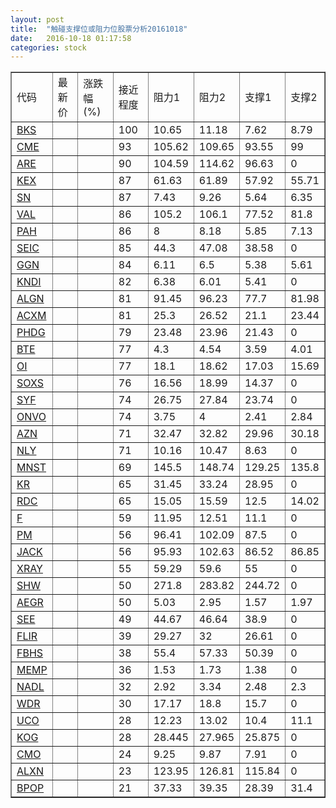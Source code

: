 ```yaml
---
layout: post
title:  "触碰支撑位或阻力位股票分析20161018"
date:   2016-10-18 01:17:58
categories: stock
---
```

<script type="text/javascript">
var stockList = []
stockList.push('gb_bks');
stockList.push('gb_cme');
stockList.push('gb_are');
stockList.push('gb_kex');
stockList.push('gb_sn');
stockList.push('gb_val');
stockList.push('gb_pah');
stockList.push('gb_seic');
stockList.push('gb_ggn');
stockList.push('gb_kndi');
stockList.push('gb_algn');
stockList.push('gb_acxm');
stockList.push('gb_phdg');
stockList.push('gb_bte');
stockList.push('gb_oi');
stockList.push('gb_soxs');
stockList.push('gb_syf');
stockList.push('gb_onvo');
stockList.push('gb_azn');
stockList.push('gb_nly');
stockList.push('gb_mnst');
stockList.push('gb_kr');
stockList.push('gb_rdc');
stockList.push('gb_f');
stockList.push('gb_pm');
stockList.push('gb_jack');
stockList.push('gb_xray');
stockList.push('gb_shw');
stockList.push('gb_aegr');
stockList.push('gb_see');
stockList.push('gb_flir');
stockList.push('gb_fbhs');
stockList.push('gb_memp');
stockList.push('gb_nadl');
stockList.push('gb_wdr');
stockList.push('gb_uco');
stockList.push('gb_kog');
stockList.push('gb_cmo');
stockList.push('gb_alxn');
stockList.push('gb_bpop');
</script>
<table border="1">
 <tr>
 <td>代码</td>
 <td>最新价</td>
 <td>涨跌幅(%)</td>
 <td>接近程度</td>
 <td>阻力1</td>
 <td>阻力2</td>
 <td>支撑1</td>
 <td>支撑2</td>
</tr>
  <tr id="bks" class="red">
  <td><a href="http://stock.finance.sina.com.cn/usstock/quotes/BKS.html" target="_blank">BKS</a></td><td></td><td></td><td>100</td><td>10.65</td><td>11.18</td><td>7.62</td><td>8.79</td></tr>
  <tr id="cme" class="red">
  <td><a href="http://stock.finance.sina.com.cn/usstock/quotes/CME.html" target="_blank">CME</a></td><td></td><td></td><td>93</td><td>105.62</td><td>109.65</td><td>93.55</td><td>99</td></tr>
  <tr id="are" class="red">
  <td><a href="http://stock.finance.sina.com.cn/usstock/quotes/ARE.html" target="_blank">ARE</a></td><td></td><td></td><td>90</td><td>104.59</td><td>114.62</td><td>96.63</td><td>0</td></tr>
  <tr id="kex" class="green">
  <td><a href="http://stock.finance.sina.com.cn/usstock/quotes/KEX.html" target="_blank">KEX</a></td><td></td><td></td><td>87</td><td>61.63</td><td>61.89</td><td>57.92</td><td>55.71</td></tr>
  <tr id="sn" class="red">
  <td><a href="http://stock.finance.sina.com.cn/usstock/quotes/SN.html" target="_blank">SN</a></td><td></td><td></td><td>87</td><td>7.43</td><td>9.26</td><td>5.64</td><td>6.35</td></tr>
  <tr id="val" class="green">
  <td><a href="http://stock.finance.sina.com.cn/usstock/quotes/VAL.html" target="_blank">VAL</a></td><td></td><td></td><td>86</td><td>105.2</td><td>106.1</td><td>77.52</td><td>81.8</td></tr>
  <tr id="pah" class="green">
  <td><a href="http://stock.finance.sina.com.cn/usstock/quotes/PAH.html" target="_blank">PAH</a></td><td></td><td></td><td>86</td><td>8</td><td>8.18</td><td>5.85</td><td>7.13</td></tr>
  <tr id="seic" class="red">
  <td><a href="http://stock.finance.sina.com.cn/usstock/quotes/SEIC.html" target="_blank">SEIC</a></td><td></td><td></td><td>85</td><td>44.3</td><td>47.08</td><td>38.58</td><td>0</td></tr>
  <tr id="ggn" class="red">
  <td><a href="http://stock.finance.sina.com.cn/usstock/quotes/GGN.html" target="_blank">GGN</a></td><td></td><td></td><td>84</td><td>6.11</td><td>6.5</td><td>5.38</td><td>5.61</td></tr>
  <tr id="kndi" class="green">
  <td><a href="http://stock.finance.sina.com.cn/usstock/quotes/KNDI.html" target="_blank">KNDI</a></td><td></td><td></td><td>82</td><td>6.38</td><td>6.01</td><td>5.41</td><td>0</td></tr>
  <tr id="algn" class="red">
  <td><a href="http://stock.finance.sina.com.cn/usstock/quotes/ALGN.html" target="_blank">ALGN</a></td><td></td><td></td><td>81</td><td>91.45</td><td>96.23</td><td>77.7</td><td>81.98</td></tr>
  <tr id="acxm" class="red">
  <td><a href="http://stock.finance.sina.com.cn/usstock/quotes/ACXM.html" target="_blank">ACXM</a></td><td></td><td></td><td>81</td><td>25.3</td><td>26.52</td><td>21.1</td><td>23.44</td></tr>
  <tr id="phdg" class="red">
  <td><a href="http://stock.finance.sina.com.cn/usstock/quotes/PHDG.html" target="_blank">PHDG</a></td><td></td><td></td><td>79</td><td>23.48</td><td>23.96</td><td>21.43</td><td>0</td></tr>
  <tr id="bte" class="red">
  <td><a href="http://stock.finance.sina.com.cn/usstock/quotes/BTE.html" target="_blank">BTE</a></td><td></td><td></td><td>77</td><td>4.3</td><td>4.54</td><td>3.59</td><td>4.01</td></tr>
  <tr id="oi" class="green">
  <td><a href="http://stock.finance.sina.com.cn/usstock/quotes/OI.html" target="_blank">OI</a></td><td></td><td></td><td>77</td><td>18.1</td><td>18.62</td><td>17.03</td><td>15.69</td></tr>
  <tr id="soxs" class="red">
  <td><a href="http://stock.finance.sina.com.cn/usstock/quotes/SOXS.html" target="_blank">SOXS</a></td><td></td><td></td><td>76</td><td>16.56</td><td>18.99</td><td>14.37</td><td>0</td></tr>
  <tr id="syf" class="red">
  <td><a href="http://stock.finance.sina.com.cn/usstock/quotes/SYF.html" target="_blank">SYF</a></td><td></td><td></td><td>74</td><td>26.75</td><td>27.84</td><td>23.74</td><td>0</td></tr>
  <tr id="onvo" class="red">
  <td><a href="http://stock.finance.sina.com.cn/usstock/quotes/ONVO.html" target="_blank">ONVO</a></td><td></td><td></td><td>74</td><td>3.75</td><td>4</td><td>2.41</td><td>2.84</td></tr>
  <tr id="azn" class="green">
  <td><a href="http://stock.finance.sina.com.cn/usstock/quotes/AZN.html" target="_blank">AZN</a></td><td></td><td></td><td>71</td><td>32.47</td><td>32.82</td><td>29.96</td><td>30.18</td></tr>
  <tr id="nly" class="red">
  <td><a href="http://stock.finance.sina.com.cn/usstock/quotes/NLY.html" target="_blank">NLY</a></td><td></td><td></td><td>71</td><td>10.16</td><td>10.47</td><td>8.63</td><td>0</td></tr>
  <tr id="mnst" class="red">
  <td><a href="http://stock.finance.sina.com.cn/usstock/quotes/MNST.html" target="_blank">MNST</a></td><td></td><td></td><td>69</td><td>145.5</td><td>148.74</td><td>129.25</td><td>135.8</td></tr>
  <tr id="kr" class="red">
  <td><a href="http://stock.finance.sina.com.cn/usstock/quotes/KR.html" target="_blank">KR</a></td><td></td><td></td><td>65</td><td>31.45</td><td>33.24</td><td>28.95</td><td>0</td></tr>
  <tr id="rdc" class="green">
  <td><a href="http://stock.finance.sina.com.cn/usstock/quotes/RDC.html" target="_blank">RDC</a></td><td></td><td></td><td>65</td><td>15.05</td><td>15.59</td><td>12.5</td><td>14.02</td></tr>
  <tr id="f" class="red">
  <td><a href="http://stock.finance.sina.com.cn/usstock/quotes/F.html" target="_blank">F</a></td><td></td><td></td><td>59</td><td>11.95</td><td>12.51</td><td>11.1</td><td>0</td></tr>
  <tr id="pm" class="red">
  <td><a href="http://stock.finance.sina.com.cn/usstock/quotes/PM.html" target="_blank">PM</a></td><td></td><td></td><td>56</td><td>96.41</td><td>102.09</td><td>87.5</td><td>0</td></tr>
  <tr id="jack" class="red">
  <td><a href="http://stock.finance.sina.com.cn/usstock/quotes/JACK.html" target="_blank">JACK</a></td><td></td><td></td><td>56</td><td>95.93</td><td>102.63</td><td>86.52</td><td>86.85</td></tr>
  <tr id="xray" class="red">
  <td><a href="http://stock.finance.sina.com.cn/usstock/quotes/XRAY.html" target="_blank">XRAY</a></td><td></td><td></td><td>55</td><td>59.29</td><td>59.6</td><td>55</td><td>0</td></tr>
  <tr id="shw" class="red">
  <td><a href="http://stock.finance.sina.com.cn/usstock/quotes/SHW.html" target="_blank">SHW</a></td><td></td><td></td><td>50</td><td>271.8</td><td>283.82</td><td>244.72</td><td>0</td></tr>
  <tr id="aegr" class="green">
  <td><a href="http://stock.finance.sina.com.cn/usstock/quotes/AEGR.html" target="_blank">AEGR</a></td><td></td><td></td><td>50</td><td>5.03</td><td>2.95</td><td>1.57</td><td>1.97</td></tr>
  <tr id="see" class="green">
  <td><a href="http://stock.finance.sina.com.cn/usstock/quotes/SEE.html" target="_blank">SEE</a></td><td></td><td></td><td>49</td><td>44.67</td><td>46.64</td><td>38.9</td><td>0</td></tr>
  <tr id="flir" class="red">
  <td><a href="http://stock.finance.sina.com.cn/usstock/quotes/FLIR.html" target="_blank">FLIR</a></td><td></td><td></td><td>39</td><td>29.27</td><td>32</td><td>26.61</td><td>0</td></tr>
  <tr id="fbhs" class="green">
  <td><a href="http://stock.finance.sina.com.cn/usstock/quotes/FBHS.html" target="_blank">FBHS</a></td><td></td><td></td><td>38</td><td>55.4</td><td>57.33</td><td>50.39</td><td>0</td></tr>
  <tr id="memp" class="red">
  <td><a href="http://stock.finance.sina.com.cn/usstock/quotes/MEMP.html" target="_blank">MEMP</a></td><td></td><td></td><td>36</td><td>1.53</td><td>1.73</td><td>1.38</td><td>0</td></tr>
  <tr id="nadl" class="red">
  <td><a href="http://stock.finance.sina.com.cn/usstock/quotes/NADL.html" target="_blank">NADL</a></td><td></td><td></td><td>32</td><td>2.92</td><td>3.34</td><td>2.48</td><td>2.3</td></tr>
  <tr id="wdr" class="red">
  <td><a href="http://stock.finance.sina.com.cn/usstock/quotes/WDR.html" target="_blank">WDR</a></td><td></td><td></td><td>30</td><td>17.17</td><td>18.8</td><td>15.7</td><td>0</td></tr>
  <tr id="uco" class="green">
  <td><a href="http://stock.finance.sina.com.cn/usstock/quotes/UCO.html" target="_blank">UCO</a></td><td></td><td></td><td>28</td><td>12.23</td><td>13.02</td><td>10.4</td><td>11.1</td></tr>
  <tr id="kog" class="green">
  <td><a href="http://stock.finance.sina.com.cn/usstock/quotes/KOG.html" target="_blank">KOG</a></td><td></td><td></td><td>28</td><td>28.445</td><td>27.965</td><td>25.875</td><td>0</td></tr>
  <tr id="cmo" class="red">
  <td><a href="http://stock.finance.sina.com.cn/usstock/quotes/CMO.html" target="_blank">CMO</a></td><td></td><td></td><td>24</td><td>9.25</td><td>9.87</td><td>7.91</td><td>0</td></tr>
  <tr id="alxn" class="green">
  <td><a href="http://stock.finance.sina.com.cn/usstock/quotes/ALXN.html" target="_blank">ALXN</a></td><td></td><td></td><td>23</td><td>123.95</td><td>126.81</td><td>115.84</td><td>0</td></tr>
  <tr id="bpop" class="green">
  <td><a href="http://stock.finance.sina.com.cn/usstock/quotes/BPOP.html" target="_blank">BPOP</a></td><td></td><td></td><td>21</td><td>37.33</td><td>39.35</td><td>28.39</td><td>31.4</td></tr>
</table>
